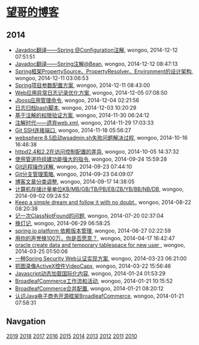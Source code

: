 # [望哥的博客](http://blog.sisopipo.com)

## 2014
* [Javadoc翻译——Spring @Configuration注解](/2014/2014-12-12-javadoc-spring-configuration), wongoo, 2014-12-12 07:51:51
* [Javadoc翻译——Spring注解@Bean](/2014/2014-12-12-javadoc-spring-bean), wongoo, 2014-12-12 08:47:13
* [Spring框架PropertySource、PropertyResolver、Environment的设计架构](/2014/2014-12-11-spring-propertysource-propertyresolver-environment), wongoo, 2014-12-11 03:06:53
* [Spring项目参数配置方案](/2014/2014-12-11-spring-configuration), wongoo, 2014-12-11 08:43:00
* [Web应用异常日志记录优化方案](/2014/2014-12-05-web-error-log-method), wongoo, 2014-12-05 07:08:50
* [Jboss应用管理命令](/2014/2014-12-04-jboss-commands), wongoo, 2014-12-04 02:21:56
* [日志归档bash脚本](/2014/2014-12-03-shell-for-log-achive), wongoo, 2014-12-03 10:20:29
* [基于注解的权限验证方案](/2014/2014-11-30-annotation-auth), wongoo, 2014-11-30 06:24:12
* [注解时代——遗弃web.xml](/2014/2014-11-29-deprecate-web-xml), wongoo, 2014-11-29 17:03:33
* [Git SSH连接端口](/2014/2014-11-18-git-ssh-port), wongoo, 2014-11-18 05:56:27
* [websphere 8.5启动wsadmin.sh失败问题解决过程](/2014/2014-10-16-websphere-8-5-wsadmin-sh-problem), wongoo, 2014-10-16 16:46:38
* [httpd2.4和2.2在访问控制配置的差异](/2014/2014-10-05-diff-of-http24-and-22), wongoo, 2014-10-05 14:37:32
* [使用管道符组建功能强大的指令](/2014/2014-09-24-using-pipe-operator-to-impl-powful-commands), wongoo, 2014-09-24 15:59:28
* [Git远程操作详解](/2014/2014-09-23-git-remote-commands), wongoo, 2014-09-23 07:44:10
* [Git分支管理策略](/2014/2014-09-23-git-branch-mangement), wongoo, 2014-09-23 04:09:07
* [博客文章分类调整](/2014/2014-09-17-adjust-blog-category), wongoo, 2014-09-17 14:38:05
* [计算机存储计量单位KB/MB/GB/TB/PB/EB/ZB/YB/BB/NB/DB](/2014/2014-09-02-computer-unit-kbmbgbtbpbebzbybbbnbdb), wongoo, 2014-09-02 09:24:52
* [Keep a simple dream and follow it with no doubt.](/2014/2014-08-22-keep-a-simple-dream-and-follow-it-with-no-doubt), wongoo, 2014-08-22 08:20:38
* [记一次ClassNotFound的问题](/2014/2014-07-20-classnotfound-problem), wongoo, 2014-07-20 02:37:04
* [换灯记](/2014/2014-06-29-replace-light), wongoo, 2014-06-29 06:58:25
* [spring io platform 依赖版本管理](/2014/2014-06-27-spring-io-platform-dependencies), wongoo, 2014-06-27 02:22:59
* [用你的声誉换100万，你是否愿意？](/2014/2014-04-17-100million-or-reputation), wongoo, 2014-04-17 16:42:47
* [oracle create data and temporary tablespace for new user ](/2014/2014-03-25-oracle-create-data-and-temporary-tablespace-for-new-user), wongoo, 2014-03-25 01:50:06
* [一种Spring Security Web认证实现方案](/2014/2014-03-23-spring-security-web-auth-plan), wongoo, 2014-03-23 06:21:00
* [抓图录像ActiveX控件VideoCapx](/2014/2014-03-22-activex-videocapx-video-capture), wongoo, 2014-03-22 15:56:46
* [Javascript动态加载国际化内容](/2014/2014-01-24-javascript-dynamic-load-i18n), wongoo, 2014-01-24 01:53:29
* [BroadleafCommerce工作流和活动](/2014/2014-01-21-broadleafcommerce-workflow-and-activity), wongoo, 2014-01-21 10:15:52
* [BroadleafCommerce合并配置](/2014/2014-01-21-broadleafcommerce-merge-config), wongoo, 2014-01-21 08:20:12
* [认识Java电子商务开源框架BroadleafCommerce](/2014/2014-01-21-about-broadleafcommerce), wongoo, 2014-01-21 07:58:31

## Navgation
[2019](/2019/)
[2018](/2018/)
[2017](/2017/)
[2016](/2016/)
[2015](/2015/)
[2014](/2014/)
[2013](/2013/)
[2012](/2012/)
[2011](/2011/)
[2010](/2010/)
